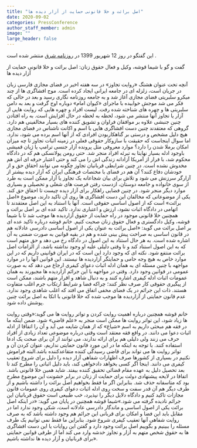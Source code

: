 ```yaml
---
title: "اصل برائت و خلا قانونی حمایت از آزار دیده ها"
date: 2020-09-02
categories: PressConference
author_staff_member: admin
image: ""
large_header: false
---
```


این  گفتگو در روز 12 شهریور 1399 در <a href="https://www.magiran.com/article/4086379">روزنامه شرق</a> منتشر شده است .









گفت و گو با شیما قوشه، وکیل و فعال حقوق زنان: اصل برائت و خلا قانونی حمایت از آزار دیده ها

آنچه تحت عنوان هشتگ «روایت تجاوز» در سه هفته اخیر در فضای مجازی فارسی زبان در جریان است، زلزله ای در جامعه ایرانی ایجاد کرده است. موج افشاگری ها از چند میکرو سلبریتی فضای مجازی آغاز شد و به جامعه روزنامه نگاری رسید و بعد در حالی که فکر می شد موجش خوابیده با ماجرای «کیوان امام» دوباره اوج گرفت و بعد به دامن سلبریتی ها و چهره های شناخته شده رفت. لیست افراد و چهره هایی که روایت هایی از آزار یا تجاوز آنها منتشر می شود، لحظه به لحظه در حال افزایش است. به راه افتادن چنین جنبشی علاوه بر موافقان فراوان و تشویق کننده های بسیار مخالفینی هم دارد. گروهی که معتقدند چنین دست افشاگری هایی با اسم و اکانت ناشناس در فضای مجازی هیچ دلیل مشخص و درستی بر گناهکاربودن افرادی که از آنها اسم برده می شود، ندارد. اما سوال اینجاست که حقیقت با سازوکار حقوقی فعلی در زمینه اثبات تجاوز تا چه میزان امکان برملا شدن را دارد؟ موارد معروفی مثل پرونده آزار جنسی ترامپ یا ژیان قمیشی باوجود ادله بسیار نهایتا به تبرئه افراد منجر شد. حتی رومن پولانسکی هم که در دادگاه محکوم شد، با فرار از آمریکا آزادانه زندگی اش را می کند و حتی اعتبار حرفه ای اش هم مخدوش نشده است. در چنین شرایطی قربانیان تجاوز چگونه می توانند احقاق حق و از خودشان دفاع کنند؟ آن هم در فضای با مختصات فرهنگی ایران که آزار دیده بیشتر از آزارگر سرزنش می شود و تلاش برای بیان شجاعانه یک تجاوز یا آزار ممکن است به طرد از سوی خانواده و جامعه دوستان، ازدست رفتن فرصت های شغلی و تحصیلی و بسیاری موارد دیگر منجر شود. در چنین فضایی راهکار برای آزار دیده چیست تا احقاق حق کند. یکی از موضوعاتی که مخالفان این دست افشاگری ها روی آن تاکید دارند، موضوع «اصل برائت» است که از اصول اساسی حقوقی است. آنها با استناد به این اصل معتقدند تا اتهامی در دادگاه اثبات نشود، ارزش و اعتباری ندارد. تاکید عده ای بر اصل برائت و همچنین خلا قانونی موجود در راه حمایت از حقوق آزاردیده ها موجب شد تا با شیما قوشه، وکیل دادگستری و فعال حقوق زنان صحبت کنیم. خانم قوشه درباره تاکید عده ای بر اصل برائت می گوید: «اصل برائت به عنوان یکی از اصول اساسی دادرسی عادلانه هم در قانون اساسی به صراحت پیش بینی شده و هم در بقیه قوانین به صورت ضمنی به آن اشاره شده است. به هر حال استناد به این اصول در دادگاه رخ می دهد و حق متهم است که به این اصول استناد کند و تا وقتی دلیلی علیه او وجود نداشته باشد، از الزامات اصل برائت منتفع شود. نکته ای که وجود دارد این است که در ایران قوانینی داریم که در این موارد خاص به هیچ وجه حامی و حمایتگر آزاردیده ها نیستند. این قوانین آنها را در موارد مواجهه با چنین مسئله ای به همان ادله اثبات دعوای کیفری ارجاع می دهد که به صورت عمومی در قوانین وجود دارد. وقتی در مواجهه با این جرائم آزاردیده ها مجبورند به همان عمومات اثبات ادله کیفری اشاره کنند و به دنبال شاهد و اقرار متهم باشند، ممکن است از پیگیری حقوقی کار صرف نظر کنند؛ چراکه فضا و شرایط ارتکاب جرم اغلب متفاوت هستند. ذات این جرائم در یک فضای مخفی اتفاق می افتد که اغلب شاهدی وجود ندارد. عدم قانون حمایتی از آزاردیده ها موجب شده که خلا قانونی با اتکا به اصل برائت چنین پوشش داده شود.

خانم قوشه همچنین درباره اهمیت روایت کردن و تواتر روایت ها می گوید:«وقتی روایت ها زیاد شود، این تواتر روایت ها ممکن است منجر به «علم قاضی» شود. ضمن اینکه ما در فقه هم مبحثی داریم به اسم «شیاع» که از همان شایعه می آید و آن را اتفاقا از ادله اثبات دعوا می دانند. در واقع فقه معتقد است وقتی درباره موضوعی تعداد زیادی از افراد حرف می زنند ولی دلیلی هم برای ارائه ندارند، می توانند از آن برای صحت یک ادعا استفاده کنند. با توجه به اینکه ما در این مورد قانون حمایتی نداریم، عنوان کردن آن و تواتر روایت ها می تواند برای قاضی رسیدگی کننده متقاعدکننده باشد.البته فراموش نکنیم در بسیاری از کشورها صرف اظهارات شفاهی آزار دیده را دلیل برای شروع تعقیب کیفری می دانند. اینجا اگر کسی بخواهد دادخواهی کند، باید دلیل اثباتی را مطرح کند تا بعد تحصیل دلیل به عهده مقام قضائی تحقیق کننده بیفتد. شاید همین خلا قانونی باشد. اتفاقا در لایحه پیشنهادی دولت برای حمایت از زنان در برابر خشونت این موضوع مطرح بود که متاسفانه حذف شد. بنابراین اگر ما فقط بخواهیم اصل برائت را داشته باشیم و از طرف دیگر هم آن قدر سفت و سخت روی ادله اثبات دعوای کیفری روی عمومات قانون مجازات تاکید کنیم و دادگاه دلایل دیگر را نپذیرد، خب طبیعی است حقوق قربانیان این جرائم نادیده گرفته می شود.»شیما قوشه همچنین در پایان می گوید: «در اینکه اصل برائت یکی از اصول اساسی و ماندگار دادرسی عادلانه است، شکی وجود ندارد اما در مقابل باید این فضا و امکان برای قربانی این جرائم هم وجود داشته باشد که به صرف روایت شفاهی آنها تعقیب کیفری شروع شود. بنابراین ما فقط نمی توانیم یک طرف مسئله را ببینیم و بگوییم اصل برائت وجود دارد و گفتن این روایات یا این دست افشاگری ها به حقوق شخص متهم به آزار و تجاوز خدشه وارد می کند اما از طرفی قوانین حمایتی برای قربانیان و آزار دیده ها نداشته باشیم».
